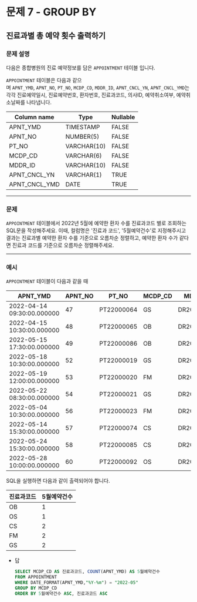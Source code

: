 # 문제 7 - GROUP BY

## 진료과별 총 예약 횟수 출력하기

### **문제 설명**

다음은 종합병원의 진료 예약정보를 담은 `APPOINTMENT` 테이블 입니다.

`APPOINTMENT` 테이블은 다음과 같으며 `APNT_YMD`, `APNT_NO`, `PT_NO`, `MCDP_CD`, `MDDR_ID`, `APNT_CNCL_YN`, `APNT_CNCL_YMD`는 각각 진료예약일시, 진료예약번호, 환자번호, 진료과코드, 의사ID, 예약취소여부, 예약취소날짜를 나타냅니다.

| Column name | Type | Nullable |
| --- | --- | --- |
| APNT_YMD | TIMESTAMP | FALSE |
| APNT_NO | NUMBER(5) | FALSE |
| PT_NO | VARCHAR(10) | FALSE |
| MCDP_CD | VARCHAR(6) | FALSE |
| MDDR_ID | VARCHAR(10) | FALSE |
| APNT_CNCL_YN | VARCHAR(1) | TRUE |
| APNT_CNCL_YMD | DATE | TRUE |

---

### 문제

`APPOINTMENT` 테이블에서 2022년 5월에 예약한 환자 수를 진료과코드 별로 조회하는 SQL문을 작성해주세요. 이때, 컬럼명은 '진료과 코드', '5월예약건수'로 지정해주시고 결과는 진료과별 예약한 환자 수를 기준으로 오름차순 정렬하고, 예약한 환자 수가 같다면 진료과 코드를 기준으로 오름차순 정렬해주세요.

---

### 예시

`APPOINTMENT` 테이블이 다음과 같을 때

| APNT_YMD | APNT_NO | PT_NO | MCDP_CD | MDDR_ID | APNT_CNCL_YN | APNT_CNCL_YMD |
| --- | --- | --- | --- | --- | --- | --- |
| 2022-04-14 09:30:00.000000 | 47 | PT22000064 | GS | DR20170123 | N | NULL |
| 2022-04-15 10:30:00.000000 | 48 | PT22000065 | OB | DR20100231 | N | NULL |
| 2022-05-15 17:30:00.000000 | 49 | PT22000086 | OB | DR20100231 | N | NULL |
| 2022-05-18 10:30:00.000000 | 52 | PT22000019 | GS | DR20100039 | N | NULL |
| 2022-05-19 12:00:00.000000 | 53 | PT22000020 | FM | DR20010112 | N | NULL |
| 2022-05-22 08:30:00.000000 | 54 | PT22000021 | GS | DR20100039 | N | NULL |
| 2022-05-04 10:30:00.000000 | 56 | PT22000023 | FM | DR20090112 | N | NULL |
| 2022-05-14 15:30:00.000000 | 57 | PT22000074 | CS | DR20200012 | N | NULL |
| 2022-05-24 15:30:00.000000 | 58 | PT22000085 | CS | DR20200012 | N | NULL |
| 2022-05-28 10:00:00.000000 | 60 | PT22000092 | OS | DR20100031 | N | NULL |

SQL을 실행하면 다음과 같이 출력되어야 합니다.

| 진료과코드 | 5월예약건수 |
| --- | --- |
| OB | 1 |
| OS | 1 |
| CS | 2 |
| FM | 2 |
| GS | 2 |

- 답
    
    ```sql
    SELECT MCDP_CD AS 진료과코드, COUNT(APNT_YMD) AS 5월예약건수
    FROM APPOINTMENT
    WHERE DATE_FORMAT(APNT_YMD,"%Y-%m") = "2022-05"
    GROUP BY MCDP_CD
    ORDER BY 5월예약건수 ASC, 진료과코드 ASC
    ```